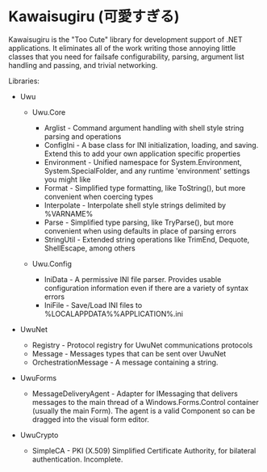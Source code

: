 ﻿# Kawaisugiru (可愛すぎる)

Kawaisugiru is the "Too Cute" library for development support of .NET applications.   It eliminates all of the work writing those annoying
little classes that you need for failsafe configurability, parsing, argument list handling and passing, and trivial networking.

Libraries:

  * Uwu
    * Uwu.Core

      * Arglist - Command argument handling with shell style string parsing and operations
      * ConfigIni - A base class for INI initialization, loading, and saving.  Extend this to add your own application specific properties
      * Environment - Unified namespace for System.Environment, System.SpecialFolder, and any runtime 'environment' settings you might like
      * Format - Simplified type formatting, like ToString(), but more convenient when coercing types
      * Interpolate - Interpolate shell style strings delimited by %VARNAME%
      * Parse - Simplified type parsing, like TryParse(), but more convenient when using defaults in place of parsing errors
      * StringUtil - Extended string operations like TrimEnd, Dequote, ShellEscape, among others

    * Uwu.Config

      * IniData - A permissive INI file parser.  Provides usable configuration information even if there are a variety of syntax errors
      * IniFile - Save/Load INI files to %LOCALAPPDATA%\%APPLICATION%.ini
		
  * UwuNet
    
      * Registry - Protocol registry for UwuNet communications protocols
      * Message - Messages types that can be sent over UwuNet
      * OrchestrationMessage - A message containing a string.

  * UwuForms

      * MessageDeliveryAgent - Adapter for IMessaging that delivers messages
        to the main thread of a Windows.Forms.Control container (usually 
	the main Form).  The agent is a valid Component so can be dragged
	into the visual form editor.
    
  * UwuCrypto
  
      * SimpleCA - PKI (X.509) Simplified Certificate Authority, for bilateral authentication.  Incomplete.



